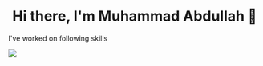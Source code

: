 <h1><center>Hi there, I'm Muhammad Abdullah 👋<center></h1>
<p>I've worked on following skills</p>
<img src="https://img.shields.io/badge/Blogger-FF5722?style=for-the-badge&logo=blogger&logoColor=white" />
